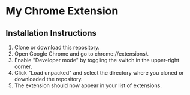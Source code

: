 # My Chrome Extension

## Installation Instructions

1. Clone or download this repository.
2. Open Google Chrome and go to chrome://extensions/.
3. Enable "Developer mode" by toggling the switch in the upper-right corner.
4. Click "Load unpacked" and select the directory where you cloned or downloaded the repository.
5. The extension should now appear in your list of extensions.
